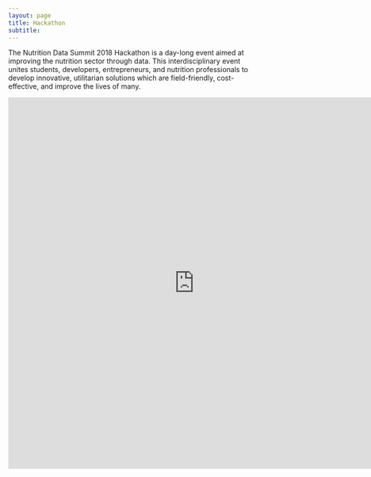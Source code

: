 ```yaml
---
layout: page
title: Hackathon 
subtitle: 
---
```


The Nutrition Data Summit 2018 Hackathon is a day-long event aimed at improving the nutrition sector through data. This interdisciplinary event unites students, developers, entrepreneurs, and nutrition professionals to develop innovative, utilitarian solutions which are field-friendly, cost-effective, and improve the lives of many.

<iframe  src="https://cdn.rawgit.com/ashv-sandbox/ashv-sandbox.github.io/29ebb8da/timeline.html" frameborder="0" allowfullscreen  width="750" height="750"></iframe>

